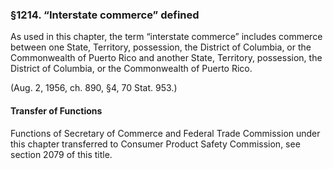 ### §1214. “Interstate commerce” defined ###

As used in this chapter, the term “interstate commerce” includes commerce between one State, Territory, possession, the District of Columbia, or the Commonwealth of Puerto Rico and another State, Territory, possession, the District of Columbia, or the Commonwealth of Puerto Rico.

(Aug. 2, 1956, ch. 890, §4, 70 Stat. 953.)

#### Transfer of Functions ####

Functions of Secretary of Commerce and Federal Trade Commission under this chapter transferred to Consumer Product Safety Commission, see section 2079 of this title.